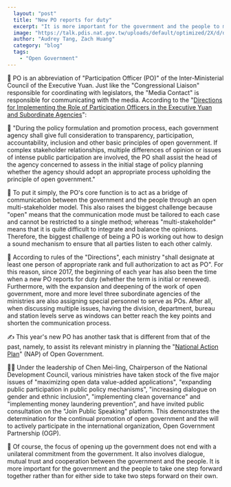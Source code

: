 ```yaml
---
  layout: "post"
  title: "New PO reports for duty"
  excerpt: "It is more important for the government and the people to move forward together than to make two separate steps on either side."
  image: "https://talk.pdis.nat.gov.tw/uploads/default/optimized/2X/d/dc785f09fe2ae0b5b49e8a4efcbb870737b435b0_2_1380x500.jpeg"
  author: "Audrey Tang, Zach Huang"
  category: "blog"
  tags: 
    - "Open Government"
---
```


🙋 PO is an abbreviation of "Participation Officer (PO)" of the Inter-Ministerial Council of the Executive Yuan. Just like the "Congressional Liaison" responsible for coordinating with legislators, the "Media Contact" is responsible for communicating with the media. According to the "[Directions for Implementing the Role of Participation Officers in the Executive Yuan and Subordinate Agencies](https://po.pdis.nat.gov.tw/en/)":

📲 "During the policy formulation and promotion process, each government agency shall give full consideration to transparency, participation, accountability, inclusion and other basic principles of open government. If complex stakeholder relationships, multiple differences of opinion or issues of intense public participation are involved, the PO shall assist the head of the agency concerned to assess in the initial stage of policy planning whether the agency should adopt an appropriate process upholding the principle of open government."

🎨 To put it simply, the PO's core function is to act as a bridge of communication between the government and the people through an open multi-stakeholder model. This also raises the biggest challenge because "open" means that the communication mode must be tailored to each case and cannot be restricted to a single method; whereas "multi-stakeholder" means that it is quite difficult to integrate and balance the opinions. Therefore, the biggest challenge of being a PO is working out how to design a sound mechanism to ensure that all parties listen to each other calmly.

📅 According to rules of the "Directions", each ministry "shall designate at least one person of appropriate rank and full authorization to act as PO". For this reason, since 2017, the beginning of each year has also been the time when a new PO reports for duty (whether the term is initial or renewed). Furthermore, with the expansion and deepening of the work of open government, more and more level three subordinate agencies of the ministries are also assigning special personnel to serve as POs. After all, when discussing multiple issues, having the division, department, bureau and station levels serve as windows can better reach the key points and shorten the communication process.

✍️ This year's new PO has another task that is different from that of the past, namely, to assist its relevant ministry in planning the "[National Action Plan](https://www.ndc.gov.tw/Content_List.aspx?n=0C5AB1D0FA5B64B8&upn=97AD5AA9359CAB38)" (NAP) of Open Government.

👩‍🏫 Under the leadership of Chen Mei-ling, Chairperson of the National Development Council, various ministries have taken stock of the five major issues of "maximizing open data value-added applications", "expanding public participation in public policy mechanisms", "increasing dialogue on gender and ethnic inclusion", "implementing clean governance" and "implementing money laundering prevention", and have invited public consultation on the "Join Public Speaking" platform. This demonstrates the determination for the continual promotion of open government and the will to actively participate in the international organization, Open Government Partnership (OGP).

🚸 Of course, the focus of opening up the government does not end with a unilateral commitment from the government. It also involves dialogue, mutual trust and cooperation between the government and the people. It is more important for the government and the people to take one step forward together rather than for either side to take two steps forward on their own.
